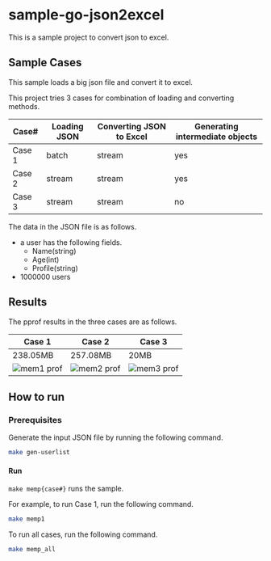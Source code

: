 # sample-go-json2excel

This is a sample project to convert json to excel.

## Sample Cases

This sample loads a big json file and convert it to excel.

This project tries 3 cases for combination of loading and converting methods.

| Case#  | Loading JSON | Converting JSON to Excel | Generating intermediate objects |
|--------|--------------|--------------------------|---------------------------------|
| Case 1 | batch        | stream                   | yes                             |
| Case 2 | stream       | stream                   | yes                             |
| Case 3 | stream       | stream                   | no                              |

The data in the JSON file is as follows.

* a user has the following fields.
    * Name(string)
    * Age(int)
    * Profile(string)
* 1000000 users

## Results

The pprof results in the three cases are as follows.

| Case 1                                                                                                             | Case 2                                                                                                             | Case 3                                                                                                             |
|--------------------------------------------------------------------------------------------------------------------|--------------------------------------------------------------------------------------------------------------------|--------------------------------------------------------------------------------------------------------------------|
| 238.05MB                                                                                                           | 257.08MB                                                                                                           | 20MB                                                                                                               |
| ![mem1 prof](https://user-images.githubusercontent.com/2452581/229333094-922bc58e-4578-4e85-b105-70a8ff07aaf2.png) | ![mem2 prof](https://user-images.githubusercontent.com/2452581/229333098-7c81a37e-ea61-4e84-a117-09871e2424a1.png) | ![mem3 prof](https://user-images.githubusercontent.com/2452581/229333099-3a4e067d-9154-41e0-b7a4-5938286f3218.png) |

## How to run

### Prerequisites

Generate the input JSON file by running the following command.
```bash
make gen-userlist
````

#### Run

`make memp{case#}` runs the sample.

For example, to run Case 1, run the following command.
```bash
make memp1
```

To run all cases, run the following command.
```bash
make memp_all
```
